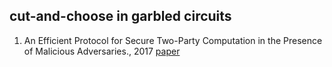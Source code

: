 ## cut-and-choose in garbled circuits
1. An Efficient Protocol for Secure Two-Party Computation in the Presence of Malicious Adversaries., 2017 [paper](https://eprint.iacr.org/2008/049.pdf)
